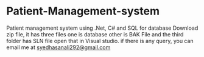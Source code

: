 # Patient-Management-system
Patient management system using .Net, C# and SQL for database
Download zip file, it has three files one is database other is BAK File and the third folder has SLN file open that in Visual studio.
if there is any query, you can email me at syedhasanali292@gmail.com
